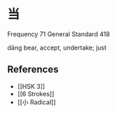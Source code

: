 # 当
Frequency 71
General Standard 418

dāng
bear, accept, undertake; just

## References
- [[HSK 3]]
- [[6 Strokes]]
- [[小 Radical]]